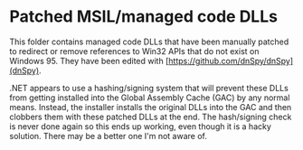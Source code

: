 # Patched MSIL/managed code DLLs

This folder contains managed code DLLs that have been manually patched to redirect or remove references to Win32 APIs that do not exist on Windows 95. They have been edited with [https://github.com/dnSpy/dnSpy](dnSpy).

.NET appears to use a hashing/signing system that will prevent these DLLs from getting installed into the Global Assembly Cache (GAC) by any normal means. Instead, the installer installs the original DLLs into the GAC and then clobbers them with these patched DLLs at the end. The hash/signing check is never done again so this ends up working, even though it is a hacky solution. There may be a better one I'm not aware of.
